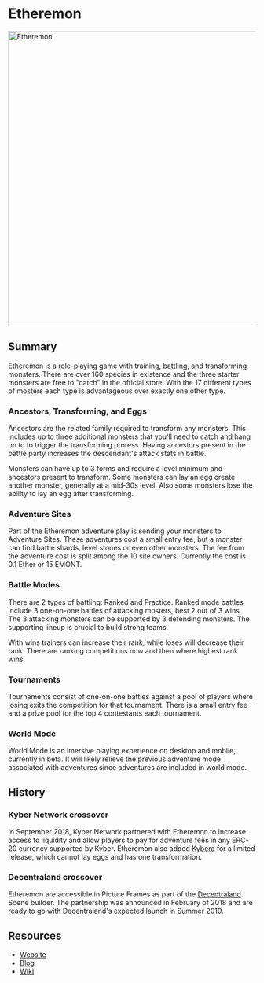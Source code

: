 # Etheremon

<img src="https://www.etheremon.com/assets/images/banner_facebook.png" alt="Etheremon" width="600" />

## Summary

Etheremon is a role-playing game with training, battling, and transforming monsters. There are over 160 species in existence and the three starter monsters are free to "catch" in the official store. With the 17 different types of mosters each type is advantageous over exactly one other type.

### Ancestors, Transforming, and Eggs

Ancestors are the related family required to transform any monsters. This includes up to three additional monsters that you'll need to catch and hang on to to trigger the transforming proress. Having ancestors present in the battle party increases the descendant's attack stats in battle.

Monsters can have up to 3 forms and require a level minimum and ancestors present to transform. Some monsters can lay an egg create another monster, generally at a mid-30s level. Also some monsters lose the ability to lay an egg after transforming.

### Adventure Sites

Part of the Etheremon adventure play is sending your monsters to Adventure Sites. These adventures cost a small entry fee, but a monster can find battle shards, level stones or even other monsters. The fee from the adventure cost is split among the 10 site owners. Currently the cost is 0.1 Ether or 15 EMONT. 

### Battle Modes

There are 2 types of battling: Ranked and Practice. Ranked mode battles include 3 one-on-one battles of attacking mosters, best 2 out of 3 wins. The 3 attacking monsters can be supported by 3 defending monsters. The supporting lineup is crucial to build strong teams.

With wins trainers can increase their rank, while loses will decrease their rank. There are ranking competitions now and then where highest rank wins.

### Tournaments

Tournaments consist of one-on-one battles against a pool of players where losing exits the competition for that tournament. There is a small entry fee and a prize pool for the top 4 contestants each tournament.

### World Mode

World Mode is an imersive playing experience on desktop and mobile, currently in beta. It will likely relieve the previous adventure mode associated with adventures since adventures are included in world mode.

## History

### Kyber Network crossover

In September 2018, Kyber Network partnered with Etheremon to increase access to liquidity and allow players to pay for adventure fees in any ERC-20 currency supported by Kyber. Etheremon also added [Kybera](https://www.etheremon.com/mons/159) for a limited release, which cannot lay eggs and has one transformation. 

### Decentraland crossover

Etheremon are accessible in Picture Frames as part of the [Decentraland](https://docs.ethhub.io/built-on-ethereum/collectibles/decentraland/) Scene builder. The partnership was announced in February of 2018 and are ready to go with Decentraland's expected launch in Summer 2019.

## Resources

 * [Website](https://www.etheremon.com)
 * [Blog](https://medium.com/etheremon)
 * [Wiki](https://etheremon.gamepedia.com/Etheremon_Wiki)
